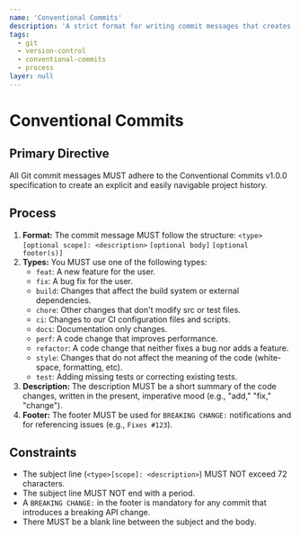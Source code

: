 ```yaml
---
name: 'Conventional Commits'
description: 'A strict format for writing commit messages that creates an explicit and machine-readable commit history.'
tags:
  - git
  - version-control
  - conventional-commits
  - process
layer: null
---
```


# Conventional Commits

## Primary Directive

All Git commit messages MUST adhere to the Conventional Commits v1.0.0 specification to create an explicit and easily navigable project history.

## Process

1.  **Format:** The commit message MUST follow the structure:
    `<type>[optional scope]: <description>`
    `[optional body]`
    `[optional footer(s)]`
2.  **Types:** You MUST use one of the following types:
    - `feat`: A new feature for the user.
    - `fix`: A bug fix for the user.
    - `build`: Changes that affect the build system or external dependencies.
    - `chore`: Other changes that don't modify src or test files.
    - `ci`: Changes to our CI configuration files and scripts.
    - `docs`: Documentation only changes.
    - `perf`: A code change that improves performance.
    - `refactor`: A code change that neither fixes a bug nor adds a feature.
    - `style`: Changes that do not affect the meaning of the code (white-space, formatting, etc).
    - `test`: Adding missing tests or correcting existing tests.
3.  **Description:** The description MUST be a short summary of the code changes, written in the present, imperative mood (e.g., "add," "fix," "change").
4.  **Footer:** The footer MUST be used for `BREAKING CHANGE:` notifications and for referencing issues (e.g., `Fixes #123`).

## Constraints

- The subject line (`<type>[scope]: <description>`) MUST NOT exceed 72 characters.
- The subject line MUST NOT end with a period.
- A `BREAKING CHANGE:` in the footer is mandatory for any commit that introduces a breaking API change.
- There MUST be a blank line between the subject and the body.
